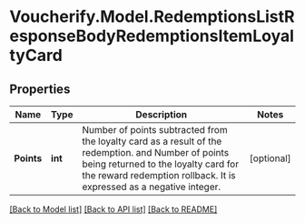 # Voucherify.Model.RedemptionsListResponseBodyRedemptionsItemLoyaltyCard

## Properties

Name | Type | Description | Notes
------------ | ------------- | ------------- | -------------
**Points** | **int** | Number of points subtracted from the loyalty card as a result of the redemption. and Number of points being returned to the loyalty card for the reward redemption rollback. It is expressed as a negative integer. | [optional] 

[[Back to Model list]](../README.md#documentation-for-models) [[Back to API list]](../README.md#documentation-for-api-endpoints) [[Back to README]](../README.md)

